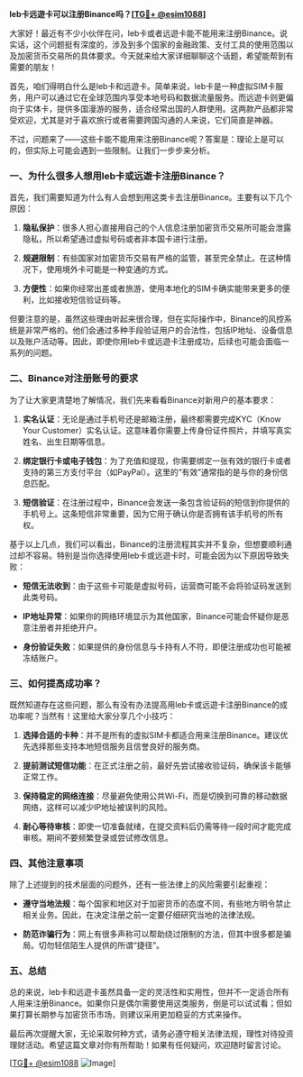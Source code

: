 **leb卡远遊卡可以注册Binance吗？[[TG💪+ @esim1088](https://t.me/s/esim1088)]**

大家好！最近有不少小伙伴在问，leb卡或者远遊卡能不能用来注册Binance。说实话，这个问题挺有深度的，涉及到多个国家的金融政策、支付工具的使用范围以及加密货币交易所的具体要求。今天就来给大家详细聊聊这个话题，希望能帮到有需要的朋友！

首先，咱们得明白什么是leb卡和远遊卡。简单来说，leb卡是一种虚拟SIM卡服务，用户可以通过它在全球范围内享受本地号码和数据流量服务。而远遊卡则更偏向于实体卡，提供多国漫游的服务，适合经常出国的人群使用。这两款产品都非常受欢迎，尤其是对于喜欢旅行或者需要跨国沟通的人来说，它们简直是神器。

不过，问题来了——这些卡能不能用来注册Binance呢？答案是：理论上是可以的，但实际上可能会遇到一些限制。让我们一步步来分析。

### **一、为什么很多人想用leb卡或远遊卡注册Binance？**

首先，我们需要知道为什么有人会想到用这类卡去注册Binance。主要有以下几个原因：

1. **隐私保护**：很多人担心直接用自己的个人信息注册加密货币交易所可能会泄露隐私，所以希望通过虚拟号码或者非本国卡进行注册。
   
2. **规避限制**：有些国家对加密货币交易有严格的监管，甚至完全禁止。在这种情况下，使用境外卡可能是一种变通的方式。

3. **方便性**：如果你经常出差或者旅游，使用本地化的SIM卡确实能带来更多的便利，比如接收短信验证码等。

但要注意的是，虽然这些理由听起来很合理，但在实际操作中，Binance的风控系统是非常严格的。他们会通过多种手段验证用户的合法性，包括IP地址、设备信息以及账户活动等。因此，即使你用leb卡或远遊卡注册成功，后续也可能会面临一系列的问题。

### **二、Binance对注册账号的要求**

为了让大家更清楚地了解情况，我们先来看看Binance对新用户的基本要求：

1. **实名认证**：无论是通过手机号还是邮箱注册，最终都需要完成KYC（Know Your Customer）实名认证。这意味着你需要上传身份证件照片，并填写真实姓名、出生日期等信息。

2. **绑定银行卡或电子钱包**：为了充值和提现，你需要绑定一张有效的银行卡或者支持的第三方支付平台（如PayPal）。这里的“有效”通常指的是与你的身份信息匹配。

3. **短信验证**：在注册过程中，Binance会发送一条包含验证码的短信到你提供的手机号上。这条短信非常重要，因为它用于确认你是否拥有该手机号的所有权。

基于以上几点，我们可以看出，Binance的注册流程其实并不复杂，但想要顺利通过却不容易。特别是当你选择使用leb卡或远遊卡时，可能会因为以下原因导致失败：

- **短信无法收到**：由于这些卡可能是虚拟号码，运营商可能不会将验证码发送到此类号码。
  
- **IP地址异常**：如果你的网络环境显示为其他国家，Binance可能会怀疑你是恶意注册者并拒绝开户。

- **身份验证失败**：如果提供的身份信息与卡持有人不符，即便注册成功也可能被冻结账户。

### **三、如何提高成功率？**

既然知道存在这些问题，那么有没有办法提高用leb卡或远遊卡注册Binance的成功率呢？当然有！这里给大家分享几个小技巧：

1. **选择合适的卡种**：并不是所有的虚拟SIM卡都适合用来注册Binance。建议优先选择那些支持本地短信服务且信誉良好的服务商。

2. **提前测试短信功能**：在正式注册之前，最好先尝试接收验证码，确保该卡能够正常工作。

3. **保持稳定的网络连接**：尽量避免使用公共Wi-Fi，而是切换到可靠的移动数据网络，这样可以减少IP地址被误判的风险。

4. **耐心等待审核**：即使一切准备就绪，在提交资料后仍需等待一段时间才能完成审核。期间不要频繁登录或尝试修改信息。

### **四、其他注意事项**

除了上述提到的技术层面的问题外，还有一些法律上的风险需要引起重视：

- **遵守当地法规**：每个国家和地区对于加密货币的态度不同，有些地方明令禁止相关业务。因此，在决定注册之前一定要仔细研究当地的法律法规。

- **防范诈骗行为**：网上有很多声称可以帮助绕过限制的方法，但其中很多都是骗局。切勿轻信陌生人提供的所谓“捷径”。

### **五、总结**

总的来说，leb卡和远遊卡虽然具备一定的灵活性和实用性，但并不一定适合所有人用来注册Binance。如果你只是偶尔需要使用这类服务，倒是可以试试看；但如果打算长期参与加密货币市场，则建议采用更加稳妥的方式来操作。

最后再次提醒大家，无论采取何种方式，请务必遵守相关法律法规，理性对待投资理财活动。希望这篇文章对你有所帮助！如果有任何疑问，欢迎随时留言讨论。

[[TG💪+ @esim1088](https://t.me/s/esim1088) ![Image](https://i.postimg.cc/4NQfJmqS/Snipaste-2025-05-13-00-14-12.png)]
